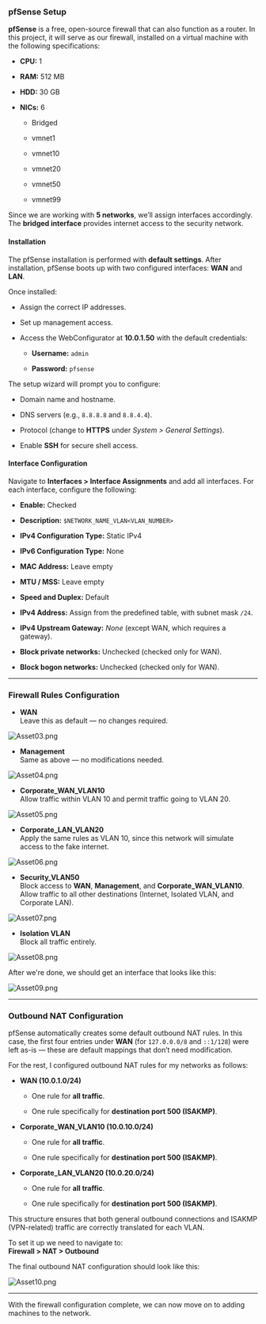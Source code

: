 
### pfSense Setup

**pfSense** is a free, open-source firewall that can also function as a router. In this project, it will serve as our firewall, installed on a virtual machine with the following specifications:

- **CPU:** 1
    
- **RAM:** 512 MB
    
- **HDD:** 30 GB
    
- **NICs:** 6
    
    - Bridged
        
    - vmnet1
        
    - vmnet10
        
    - vmnet20
        
    - vmnet50
        
    - vmnet99
        

Since we are working with **5 networks**, we’ll assign interfaces accordingly. The **bridged interface** provides internet access to the security network.

#### Installation

The pfSense installation is performed with **default settings**. After installation, pfSense boots up with two configured interfaces: **WAN** and **LAN**.

Once installed:

- Assign the correct IP addresses.
    
- Set up management access.
    
- Access the WebConfigurator at **10.0.1.50** with the default credentials:
    
    - **Username:** `admin`
        
    - **Password:** `pfsense`
        

The setup wizard will prompt you to configure:

- Domain name and hostname.
    
- DNS servers (e.g., `8.8.8.8` and `8.8.4.4`).
    
- Protocol (change to **HTTPS** under _System > General Settings_).
    
- Enable **SSH** for secure shell access.
    

#### Interface Configuration

Navigate to **Interfaces > Interface Assignments** and add all interfaces. For each interface, configure the following:

- **Enable:** Checked
    
- **Description:** `$NETWORK_NAME_VLAN<VLAN_NUMBER>`
    
- **IPv4 Configuration Type:** Static IPv4
    
- **IPv6 Configuration Type:** None
    
- **MAC Address:** Leave empty
    
- **MTU / MSS:** Leave empty
    
- **Speed and Duplex:** Default
    
- **IPv4 Address:** Assign from the predefined table, with subnet mask `/24`.
    
- **IPv4 Upstream Gateway:** _None_ (except WAN, which requires a gateway).
    
- **Block private networks:** Unchecked (checked only for WAN).
    
- **Block bogon networks:** Unchecked (checked only for WAN).
    

---

### Firewall Rules Configuration

- **WAN**  
    Leave this as default — no changes required.

![Asset03.png](https://github.com/v3n1x/Projects/blob/main/Assets/Asset03.png)

    
- **Management**  
    Same as above — no modifications needed.
    
![Asset04.png](https://github.com/v3n1x/Projects/blob/main/Assets/Asset04.png)

- **Corporate_WAN_VLAN10**  
    Allow traffic within VLAN 10 and permit traffic going to VLAN 20.

![Asset05.png](https://github.com/v3n1x/Projects/blob/main/Assets/Asset05.png)

- **Corporate_LAN_VLAN20**  
    Apply the same rules as VLAN 10, since this network will simulate access to the fake internet.

![Asset06.png](https://github.com/v3n1x/Projects/blob/main/Assets/Asset06.png)

- **Security_VLAN50**  
    Block access to **WAN**, **Management**, and **Corporate_WAN_VLAN10**.  
    Allow traffic to all other destinations (Internet, Isolated VLAN, and Corporate LAN).

![Asset07.png](https://github.com/v3n1x/Projects/blob/main/Assets/Asset07.png)

- **Isolation VLAN**  
    Block all traffic entirely.

![Asset08.png](https://github.com/v3n1x/Projects/blob/main/Assets/Asset08.png)

After we're done, we should get an interface that looks like this:

![Asset09.png](https://github.com/v3n1x/Projects/blob/main/Assets/Asset09.png)

---
### Outbound NAT Configuration

pfSense automatically creates some default outbound NAT rules. In this case, the first four entries under **WAN** (for `127.0.0.0/8` and `::1/128`) were left as-is — these are default mappings that don’t need modification.

For the rest, I configured outbound NAT rules for my networks as follows:

- **WAN (10.0.1.0/24)**
    
    - One rule for **all traffic**.
        
    - One rule specifically for **destination port 500 (ISAKMP)**.
        
- **Corporate_WAN_VLAN10 (10.0.10.0/24)**
    
    - One rule for **all traffic**.
        
    - One rule specifically for **destination port 500 (ISAKMP)**.
        
- **Corporate_LAN_VLAN20 (10.0.20.0/24)**
    
    - One rule for **all traffic**.
        
    - One rule specifically for **destination port 500 (ISAKMP)**.
        

This structure ensures that both general outbound connections and ISAKMP (VPN-related) traffic are correctly translated for each VLAN.

To set it up we need to navigate to:  
**Firewall > NAT > Outbound**  

The final outbound NAT configuration should look like this:

![Asset10.png](https://github.com/v3n1x/Projects/blob/main/Assets/Asset10.png)

---

With the firewall configuration complete, we can now move on to adding machines to the network. 
